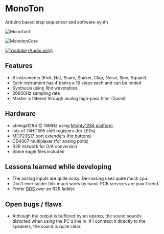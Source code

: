 # MonoTon
Arduino based step sequencer and software-synth

![MonoTon1](https://github.com/thomai-d/MonoTon/blob/master/img/MonoTon1.png)

![MonotonCore](https://github.com/thomai-d/MonoTon/blob/master/img/Core.png)

[![Youtube](http://img.youtube.com/vi/V6P4GdR-m2A/0.jpg)](http://www.youtube.com/watch?v=V6P4GdR-m2A)
[(Audio only)](https://github.com/thomai-d/MonoTon/blob/master/media/MonoTon1.mp3).

## Features
* 8 instruments (Kick, Hat, Snare, Shaker, Clap, Noise, Sine, Square)
* Each instrument has 4 banks a 16 steps each and can be muted
* Synthesis using 8bit wavetables
* 20000Hz sampling rate
* Master is filtered through analog high-pass filter (2pole)

## Hardware
* atmega1284 @ 16MHz using [Mighty1284 platform](https://github.com/maniacbug/mighty-1284p)
* lots of 74HC595 shift registers (for LEDs)
* MCP23S17 port extenders (for buttons)
* CD4067 multiplexer (for analog potis)
* R2R network for D/A conversion
* Some eagle files included

## Lessons learned while developing
* The analog inputs are quite noisy. De-noising uses quite much cpu.
* Don't ever solder this much wires by hand. PCB services are your friend.
* Prefer [DDS](http://interface.khm.de/index.php/lab/interfaces-advanced/arduino-dds-sinewave-generator/) over an R2R ladder.

## Open bugs / flaws
* Although the output is buffered by an opamp, the sound sounds distorted when using the PC's line in. If I conntect it directly to the speakers, the sound is quite clear.
